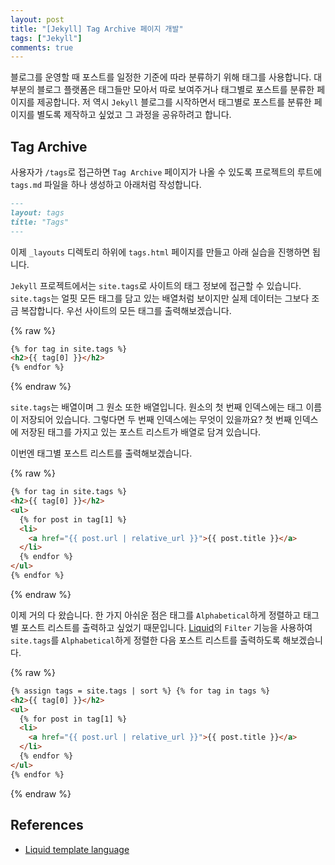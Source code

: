 ```yaml
---
layout: post
title: "[Jekyll] Tag Archive 페이지 개발"
tags: ["Jekyll"]
comments: true
---
```


블로그를 운영할 때 포스트를 일정한 기준에 따라 분류하기 위해 태그를 사용합니다. 대부분의 블로그 플랫폼은 태그들만 모아서 따로 보여주거나 태그별로 포스트를 분류한 페이지를 제공합니다. 저 역시 `Jekyll` 블로그를 시작하면서 태그별로 포스트를 분류한 페이지를 별도록 제작하고 싶었고 그 과정을 공유하려고 합니다.

## Tag Archive

사용자가 `/tags`로 접근하면 `Tag Archive` 페이지가 나올 수 있도록 프로젝트의 루트에 `tags.md` 파일을 하나 생성하고 아래처럼 작성합니다.

```markdown
---
layout: tags
title: "Tags"
---
```

이제 `_layouts` 디렉토리 하위에 `tags.html` 페이지를 만들고 아래 실습을 진행하면 됩니다.

`Jekyll` 프로젝트에서는 `site.tags`로 사이트의 태그 정보에 접근할 수 있습니다. `site.tags`는 얼핏 모든 태그를 담고 있는 배열처럼 보이지만 실제 데이터는 그보다 조금 복잡합니다. 우선 사이트의 모든 태그를 출력해보겠습니다.

{% raw %}

```html
{% for tag in site.tags %}
<h2>{{ tag[0] }}</h2>
{% endfor %}
```

{% endraw %}

`site.tags`는 배열이며 그 원소 또한 배열입니다. 원소의 첫 번째 인덱스에는 태그 이름이 저장되어 있습니다. 그렇다면 두 번째 인덱스에는 무엇이 있을까요? 첫 번째 인덱스에 저장된 태그를 가지고 있는 포스트 리스트가 배열로 담겨 있습니다.

이번엔 태그별 포스트 리스트를 출력해보겠습니다.

{% raw %}

```html
{% for tag in site.tags %}
<h2>{{ tag[0] }}</h2>
<ul>
  {% for post in tag[1] %}
  <li>
    <a href="{{ post.url | relative_url }}">{{ post.title }}</a>
  </li>
  {% endfor %}
</ul>
{% endfor %}
```

{% endraw %}

이제 거의 다 왔습니다. 한 가지 아쉬운 점은 태그를 `Alphabetical`하게 정렬하고 태그별 포스트 리스트를 출력하고 싶었기 때문입니다. [Liquid](https://jekyllrb.com/docs/liquid/)의 `Filter` 기능을 사용하여 `site.tags`를 `Alphabetical`하게 정렬한 다음 포스트 리스트를 출력하도록 해보겠습니다.

{% raw %}

```html
{% assign tags = site.tags | sort %} {% for tag in tags %}
<h2>{{ tag[0] }}</h2>
<ul>
  {% for post in tag[1] %}
  <li>
    <a href="{{ post.url | relative_url }}">{{ post.title }}</a>
  </li>
  {% endfor %}
</ul>
{% endfor %}
```

{% endraw %}

## References

- [Liquid template language](https://shopify.github.io/liquid/)
